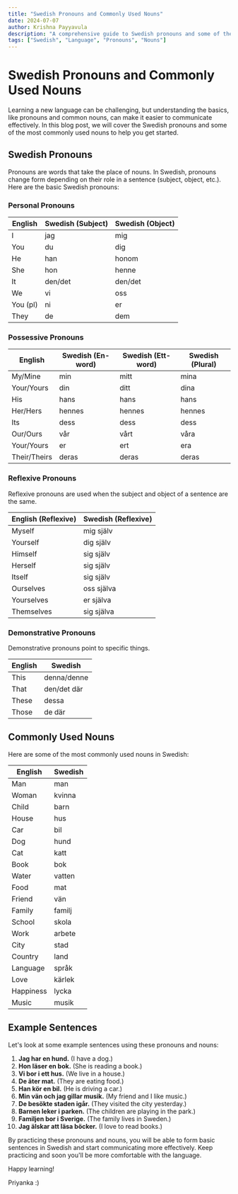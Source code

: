 ```yaml
---
title: "Swedish Pronouns and Commonly Used Nouns"
date: 2024-07-07
author: Krishna Payyavula
description: "A comprehensive guide to Swedish pronouns and some of the most commonly used nouns."
tags: ["Swedish", "Language", "Pronouns", "Nouns"]
---
```


# Swedish Pronouns and Commonly Used Nouns

Learning a new language can be challenging, but understanding the basics, like pronouns and common nouns, can make it easier to communicate effectively. In this blog post, we will cover the Swedish pronouns and some of the most commonly used nouns to help you get started.

## Swedish Pronouns

Pronouns are words that take the place of nouns. In Swedish, pronouns change form depending on their role in a sentence (subject, object, etc.). Here are the basic Swedish pronouns:

### Personal Pronouns

| English | Swedish (Subject) | Swedish (Object) |
|---------|--------------------|------------------|
| I       | jag                | mig              |
| You     | du                 | dig              |
| He      | han                | honom            |
| She     | hon                | henne            |
| It      | den/det            | den/det          |
| We      | vi                 | oss              |
| You (pl)| ni                 | er               |
| They    | de                 | dem              |

### Possessive Pronouns

| English      | Swedish (En-word) | Swedish (Ett-word) | Swedish (Plural) |
|--------------|--------------------|--------------------|------------------|
| My/Mine      | min                | mitt               | mina             |
| Your/Yours   | din                | ditt               | dina             |
| His          | hans               | hans               | hans             |
| Her/Hers     | hennes             | hennes             | hennes           |
| Its          | dess               | dess               | dess             |
| Our/Ours     | vår                | vårt               | våra             |
| Your/Yours   | er                 | ert                | era              |
| Their/Theirs | deras              | deras              | deras            |

### Reflexive Pronouns

Reflexive pronouns are used when the subject and object of a sentence are the same.

| English (Reflexive) | Swedish (Reflexive) |
|---------------------|---------------------|
| Myself              | mig själv           |
| Yourself            | dig själv           |
| Himself             | sig själv           |
| Herself             | sig själv           |
| Itself              | sig själv           |
| Ourselves           | oss själva          |
| Yourselves          | er själva           |
| Themselves          | sig själva          |

### Demonstrative Pronouns

Demonstrative pronouns point to specific things.

| English    | Swedish    |
|------------|------------|
| This       | denna/denne|
| That       | den/det där|
| These      | dessa      |
| Those      | de där     |

## Commonly Used Nouns

Here are some of the most commonly used nouns in Swedish:

| English        | Swedish       |
|----------------|---------------|
| Man            | man           |
| Woman          | kvinna        |
| Child          | barn          |
| House          | hus           |
| Car            | bil           |
| Dog            | hund          |
| Cat            | katt          |
| Book           | bok           |
| Water          | vatten        |
| Food           | mat           |
| Friend         | vän           |
| Family         | familj        |
| School         | skola         |
| Work           | arbete        |
| City           | stad          |
| Country        | land          |
| Language       | språk         |
| Love           | kärlek        |
| Happiness      | lycka         |
| Music          | musik         |

## Example Sentences

Let's look at some example sentences using these pronouns and nouns:

1. **Jag har en hund.** (I have a dog.)
2. **Hon läser en bok.** (She is reading a book.)
3. **Vi bor i ett hus.** (We live in a house.)
4. **De äter mat.** (They are eating food.)
5. **Han kör en bil.** (He is driving a car.)
6. **Min vän och jag gillar musik.** (My friend and I like music.)
7. **De besökte staden igår.** (They visited the city yesterday.)
8. **Barnen leker i parken.** (The children are playing in the park.)
9. **Familjen bor i Sverige.** (The family lives in Sweden.)
10. **Jag älskar att läsa böcker.** (I love to read books.)

By practicing these pronouns and nouns, you will be able to form basic sentences in Swedish and start communicating more effectively. Keep practicing and soon you'll be more comfortable with the language.

Happy learning!

Priyanka :)
